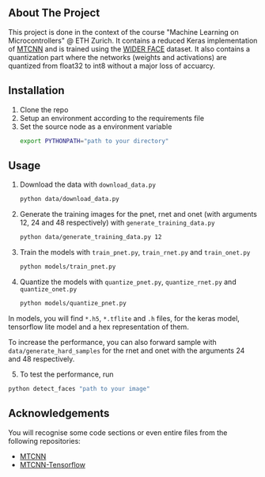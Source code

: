 <!-- ABOUT THE PROJECT -->
## About The Project

This project is done in the context of the course "Machine Learning on Microcontrollers" @ ETH Zurich.
It contains a reduced Keras implementation of [MTCNN](https://arxiv.org/abs/1604.02878) and is trained using the [WIDER FACE](http://shuoyang1213.me/WIDERFACE/) dataset. It also contains a quantization part where the networks (weights and activations) are quantized from float32 to int8 without a major loss of accuarcy.

<!-- INSTALLATION -->
## Installation

1. Clone the repo
2. Setup an environment according to the requirements file
3. Set the source node as a environment variable
    ```sh
    export PYTHONPATH="path to your directory"
    ```

<!-- USAGE -->
## Usage

1. Download the data with `download_data.py`
   ```sh
   python data/download_data.py
   ```
2. Generate the training images for the pnet, rnet and onet (with arguments 12, 24 and 48 respectively) with `generate_training_data.py`
   ```sh
   python data/generate_training_data.py 12
   ```
3. Train the models with `train_pnet.py`, `train_rnet.py` and `train_onet.py`
   ```sh
   python models/train_pnet.py
   ```
4. Quantize the models with `quantize_pnet.py`, `quantize_rnet.py` and `quantize_onet.py`
    ```sh
    python models/quantize_pnet.py
    ```

In models, you will find `*.h5`, `*.tflite` and `.h` files, for the keras model, tensorflow lite model and a hex representation of them.

To increase the performance, you can also forward sample with `data/generate_hard_samples` for the rnet and onet with the arguments 24 and 48 respectively.

5. To test the performance, run 
  ```sh
  python detect_faces "path to your image" 
  ```
<!-- ACKNOWLEDGEMENTS -->
## Acknowledgements
You will recognise some code sections or even entire files from the following repositories:
* [MTCNN](https://github.com/ipazc/mtcnn)
* [MTCNN-Tensorflow](https://github.com/wangbm/MTCNN-Tensorflow)